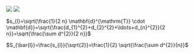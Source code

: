 ![](https://i.imgur.com/WUEXvBW.png)
![](https://i.imgur.com/Y24VZ40.png)


$s_{l}=\sqrt{\frac{1}{2 n} \mathbf{d}^{\mathrm{T}} \cdot \mathbf{d}}=\sqrt{\frac{d_{1}^{2}+d_{2}^{2}+\ldots+d_{n}^{2}}{2 n}}=\sqrt{\frac{\sum d^{2}}{2 n}}$

$S_{\bar{l}}=\frac{s_{l}}{\sqrt{2}}=\frac{1}{2} \sqrt{\frac{\sum d^{2}}{n}}$